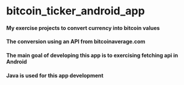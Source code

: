 # bitcoin_ticker_android_app
#### My exercise projects to convert currency into bitcoin values
#### The conversion using an API from bitcoinaverage.com
#### The main goal of developing this app is to exercising fetching api in Android
#### Java is used for this app development
